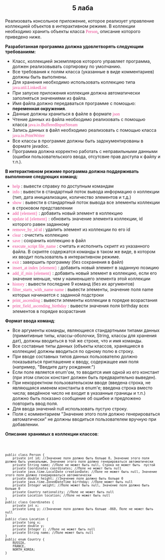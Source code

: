 ## <p style="text-align: center;"> 5 лаба </p>

Реализовать консольное приложение, которое реализует управление коллекцией
объектов в интерактивном режиме. В коллекции необходимо хранить объекты
класса <span style="color:#e83e8c; font-family: Consolas">Person</span>, описание которого приведено ниже.

**Разработанная программа должна удовлетворять следующим требованиям:**

* Класс, коллекцией экземпляров которого управляет программа, должен
реализовывать сортировку по умолчанию.
* Все требования к полям класса (указанные в виде комментариев) должны быть
выполнены.
* Для хранения необходимо использовать коллекцию типа <span style="color:#e83e8c; font-family: Consolas">java.util.LinkedList
* При запуске приложения коллекция должна автоматически заполняться
значениями из файла.
* Имя файла должно передаваться программе с помощью: **переменная окружения**.
* Данные должны храниться в файле в формате <span style="color:#e83e8c; font-family: Consolas">json
* Чтение данных из файла необходимо реализовать с помощью
класса <span style="color:#e83e8c; font-family: Consolas">java.io.BufferedInputStream
* Запись данных в файл необходимо реализовать с помощью
класса <span style="color:#e83e8c; font-family: Consolas">java.io.PrintWriter
* Все классы в программе должны быть задокументированы в формате javadoc.
* Программа должна корректно работать с неправильными данными (ошибки
пользовательского ввода, отсутсвие прав доступа к файлу и т.п.).

**В интерактивном режиме программа должна поддерживать выполнение
следующих команд**:

* <span style="color:#e83e8c; font-family: Consolas">help</span> : вывести справку по доступным командам
* <span style="color:#e83e8c; font-family: Consolas">info</span> : вывести в стандартный поток вывода информацию о коллекции (тип, дата
инициализации, количество элементов и т.д.)
* <span style="color:#e83e8c; font-family: Consolas">show</span> : вывести в стандартный поток вывода все элементы коллекции в строковом
представлении
* <span style="color:#e83e8c; font-family: Consolas">add {element}</span> : добавить новый элемент в коллекцию
* <span style="color:#e83e8c; font-family: Consolas">update id {element}</span> : обновить значение элемента коллекции, id которого равен
заданному
* <span style="color:#e83e8c; font-family: Consolas">remove_by_id id</span> : удалить элемент из коллекции по его id
* <span style="color:#e83e8c; font-family: Consolas">clear</span> : очистить коллекцию
* <span style="color:#e83e8c; font-family: Consolas">save</span> : сохранить коллекцию в файл
* <span style="color:#e83e8c; font-family: Consolas">execute_script file_name</span> : считать и исполнить скрипт из указанного файла. В
скрипте содержатся команды в таком же виде, в котором их вводит пользователь в
интерактивном режиме.
* <span style="color:#e83e8c; font-family: Consolas">exit</span> : завершить программу (без сохранения в файл)
* <span style="color:#e83e8c; font-family: Consolas">insert_at index {element}</span> : добавить новый элемент в заданную позицию
* <span style="color:#e83e8c; font-family: Consolas">add_if_min {element}</span> : добавить новый элемент в коллекцию, если его значение
меньше, чем у наименьшего элемента этой коллекции
* <span style="color:#e83e8c; font-family: Consolas">history</span> : вывести последние 9 команд (без их аргументов)
* <span style="color:#e83e8c; font-family: Consolas">filter_starts_with_name name</span> : вывести элементы, значение поля name которых
начинается с заданной подстроки
* <span style="color:#e83e8c; font-family: Consolas">print_ascending</span> : вывести элементы коллекции в порядке возрастания
* <span style="color:#e83e8c; font-family: Consolas">print_field_ascending_birthday</span> : вывести значения поля birthday всех
элементов в порядке возрастания

**Формат ввода команд**:

* Все аргументы команды, являющиеся стандартными типами данных (примитивные
типы, классы-оболочки, String, классы для хранения дат), должны вводиться в той
же строке, что и имя команды.
* Все составные типы данных (объекты классов, хранящиеся в коллекции) должны
вводиться по одному полю в строку.
* При вводе составных типов данных пользователю должно показываться
приглашение к вводу, содержащее имя поля (например, "Введите дату рождения:")
* Если поле является enum'ом, то вводится имя одной из его констант (при этом
список констант должен быть предварительно выведен).
* При некорректном пользовательском вводе (введена строка, не являющаяся
именем константы в enum'е; введена строка вместо числа; введённое число не
входит в указанные границы и т.п.) должно быть показано сообщение об ошибке и
предложено повторить ввод поля.
* Для ввода значений null использовать пустую строку.
* Поля с комментарием "Значение этого поля должно генерироваться
автоматически" не должны вводиться пользователем вручную при добавлении.

**Описание хранимых в коллекции классов**:

<code>

    public class Person {
        private int id; //Значение поля должно быть больше 0, Значение этого поля должно быть уникальным, Значение этого поля должно генерироваться автоматически
        private String name; //Поле не может быть null, Строка не может быть  пустой
        private Coordinates coordinates; //Поле не может быть null
        private java.time.LocalDate creationDate; //Поле не может быть null, Значение этого поля должно генерироваться автоматически
        private double height; //Значение поля должно быть больше 0
        private java.time.ZonedDateTime birthday; //Поле может быть null
        private Integer weight; //Поле может быть null, Значение поля должно быть больше 0
        private Country nationality; //Поле не может быть null
        private Location location; //Поле не может быть null
    }
    public class Coordinates {
        private int x;
        private Long y; //Значение поля должно быть больше -860, Поле не может быть null
    }
    public class Location {
        private long x;
        private double y;
        private Integer z; //Поле не может быть null
        private String name; //Поле может быть null
    }
    public enum Country {
        RUSSIA,
        FRANCE,
        NORTH_KOREA;
    }
</code>